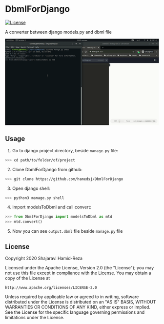 # DbmlForDjango
[![License](https://img.shields.io/badge/License-Apache%202.0-blue.svg)](https://opensource.org/licenses/Apache-2.0)

A converter between django models.py and dbml file

![ModelsToDbml Test Gif](mtd-test.gif)

## Usage
1. Go to django project directory, beside `manage.py` file:
```bash
>>> cd path/to/folder/of/project
```

2. Clone DbmlForDjango from github:
```bash
>>> git clone https://github.com/hamedsj/DbmlForDjango
```

3. Open django shell:
```bash
>>> python3 manage.py shell
```

4. Import modelsToDbml and call convert:
```python
>>> from DbmlForDjango import modelsToDbml as mtd
>>> mtd.convert()
```


5. Now you can see `output.dbml` file beside `manage.py` file


## License
Copyright 2020 Shajaravi Hamid-Reza

Licensed under the Apache License, Version 2.0 (the "License");
you may not use this file except in compliance with the License.
You may obtain a copy of the License at

    http://www.apache.org/licenses/LICENSE-2.0
    
Unless required by applicable law or agreed to in writing, software
distributed under the License is distributed on an "AS IS" BASIS,
WITHOUT WARRANTIES OR CONDITIONS OF ANY KIND, either express or implied.
See the License for the specific language governing permissions and
limitations under the License.
